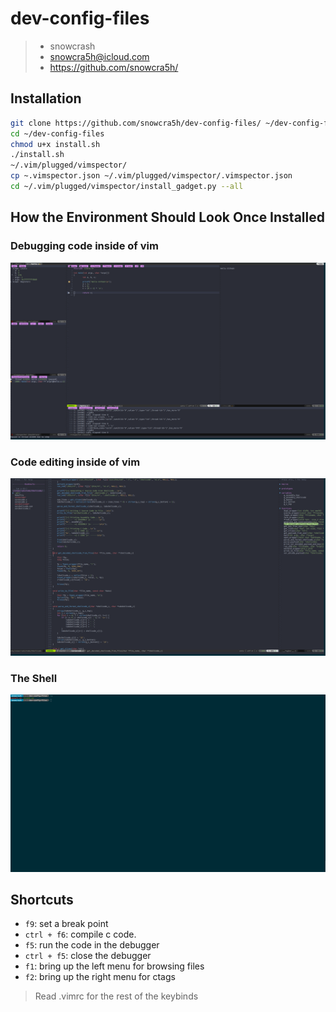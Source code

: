 # dev-config-files

> * snowcrash
> * snowcra5h@icloud.com
> * https://github.com/snowcra5h/

## Installation 

```bash
git clone https://github.com/snowcra5h/dev-config-files/ ~/dev-config-files
cd ~/dev-config-files
chmod u+x install.sh
./install.sh
~/.vim/plugged/vimspector/
cp ~.vimspector.json ~/.vim/plugged/vimspector/.vimspector.json
cd ~/.vim/plugged/vimspector/install_gadget.py --all
```
## How the Environment Should Look Once Installed
### Debugging code inside of vim
![alt text](https://github.com/snowcra5h/dev-config-files/blob/master/Images/C-Debug-Vim.png?raw=true)

### Code editing inside of vim 
![alt text](https://github.com/snowcra5h/dev-config-files/blob/master/Images/Vim%20and%20C.png?raw=true)

### The Shell
![alt text](https://github.com/snowcra5h/dev-config-files/blob/master/Images/Screenshot%20from%202022-12-12%2014-41-24.png)

## Shortcuts
- `f9`: set a break point
- `ctrl + f6`: compile c code. 
- `f5`: run the code in the debugger
- `ctrl + f5`: close the debugger
- `f1`: bring up the left menu for browsing files
- `f2`: bring up the right menu for ctags
> Read .vimrc for the rest of the keybinds
